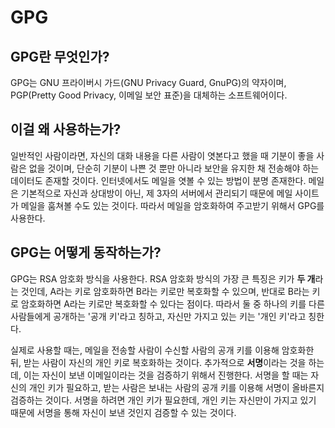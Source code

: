 # GPG

## GPG란 무엇인가?

GPG는 GNU 프라이버시 가드(GNU Privacy Guard, GnuPG)의 약자이며, PGP(Pretty Good Privacy, 이메일 보안 표준)을 대체하는 소프트웨어이다.

## 이걸 왜 사용하는가?

일반적인 사람이라면, 자신의 대화 내용을 다른 사람이 엿본다고 했을 때 기분이 좋을 사람은 없을 것이며, 단순히 기분이 나쁜 것 뿐만 아니라 보안을 유지한 채 전송해야 하는 데이터도 존재할 것이다. 인터넷에서도 메일을 엿볼 수 있는 방법이 분명 존재한다. 메일은 기본적으로 자신과 상대방이 아닌, 제 3자의 서버에서 관리되기 때문에 메일 사이트가 메일을 훔쳐볼 수도 있는 것이다. 따라서 메일을 암호화하여 주고받기 위해서 GPG를 사용한다.

## GPG는 어떻게 동작하는가?

GPG는 RSA 암호화 방식을 사용한다. RSA 암호화 방식의 가장 큰 특징은 키가 **두 개**라는 것인데, A라는 키로 암호화하면 B라는 키로만 복호화할 수 있으며, 반대로 B라는 키로 암호화하면 A라는 키로만 복호화할 수 있다는 점이다. 따라서 둘 중 하나의 키를 다른 사람들에게 공개하는 '공개 키'라고 칭하고, 자신만 가지고 있는 키는 '개인 키'라고 칭한다.

실제로 사용할 때는, 메일을 전송할 사람이 수신할 사람의 공개 키를 이용해 암호화한 뒤, 받는 사람이 자신의 개인 키로 복호화하는 것이다. 추가적으로 **서명**이라는 것을 하는데, 이는 자신이 보낸 이메일이라는 것을 검증하기 위해서 진행한다. 서명을 할 때는 자신의 개인 키가 필요하고, 받는 사람은 보내는 사람의 공개 키를 이용해 서명이 올바른지 검증하는 것이다. 서명을 하려면 개인 키가 필요한데, 개인 키는 자신만이 가지고 있기 때문에 서명을 통해 자신이 보낸 것인지 검증할 수 있는 것이다.
